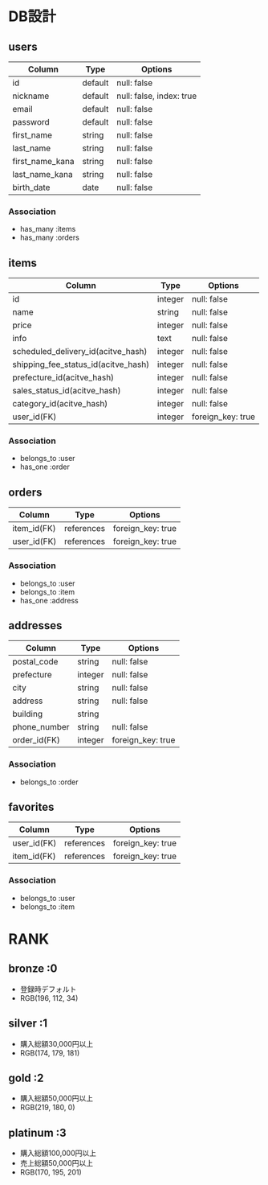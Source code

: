 # DB設計

## users
| Column | Type | Options |
|--------|------|---------|
| id | default | null: false |
| nickname | default | null: false, index: true |
| email | default | null: false |
| password | default | null: false |
| first_name | string | null: false |
| last_name | string | null: false |
| first_name_kana | string | null: false |
| last_name_kana | string | null: false |
| birth_date | date | null: false |

### Association
* has_many :items
* has_many :orders


## items
| Column | Type | Options |
|--------|------|---------|
| id | integer | null: false |
| name | string | null: false |
| price | integer | null: false |
| info | text | null: false |
| scheduled_delivery_id(acitve_hash)  | integer    | null: false       |
| shipping_fee_status_id(acitve_hash) | integer    | null: false       |
| prefecture_id(acitve_hash)          | integer    | null: false       |
| sales_status_id(acitve_hash)        | integer    | null: false       |
| category_id(acitve_hash)            | integer    | null: false       |
| user_id(FK) | integer | foreign_key: true |

### Association
* belongs_to :user
* has_one :order

## orders
| Column | Type | Options |
|--------|------|---------|
| item_id(FK) | references | foreign_key: true |
| user_id(FK) | references | foreign_key: true |

### Association
* belongs_to :user
* belongs_to :item
* has_one :address


## addresses
| Column       | Type    | Options           |
|--------------|---------|-------------------|
| postal_code  | string  | null: false       |
| prefecture   | integer | null: false       |
| city         | string  | null: false       |
| address      | string  | null: false       |
| building     | string  |                   |
| phone_number | string  | null: false       |
| order_id(FK)  | integer | foreign_key: true |

### Association
* belongs_to :order




## favorites
| Column | Type | Options |
|--------|------|---------|
| user_id(FK) | references | foreign_key: true |
| item_id(FK) | references | foreign_key: true |

### Association
* belongs_to :user
* belongs_to :item


# RANK
## bronze :0
* 登録時デフォルト
* RGB(196, 112, 34)

## silver :1
* 購入総額30,000円以上
* RGB(174, 179, 181)

## gold :2
* 購入総額50,000円以上
* RGB(219, 180, 0)

## platinum :3
* 購入総額100,000円以上
* 売上総額50,000円以上
* RGB(170, 195, 201)